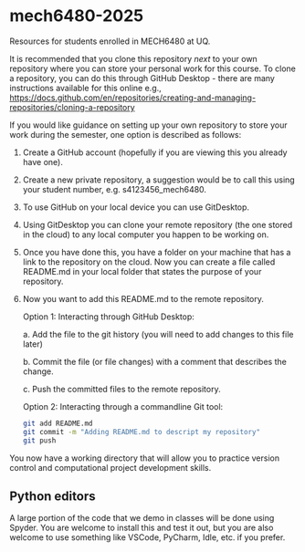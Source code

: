 # mech6480-2025
Resources for students enrolled in MECH6480 at UQ.

It is recommended that you clone this repository *next* to your own repository where you can store your personal work for this course. To clone a repository, you can do this through GitHub Desktop - there are many instructions available for this online e.g., https://docs.github.com/en/repositories/creating-and-managing-repositories/cloning-a-repository

If you would like guidance on setting up your own repository to store your work during the semester, one option is described as follows:

1. Create a GitHub account (hopefully if you are viewing this you already have one).
2. Create a new private repository, a suggestion would be to call this using your student number, e.g. s4123456_mech6480.
3. To use GitHub on your local device you can use GitDesktop.
4. Using GitDesktop you can clone your remote repository (the one stored in the cloud) to any local computer you happen to be working on.
5. Once you have done this, you have a folder on your machine that has a link to the repository on the cloud. Now you can create a file called README.md in your local folder that states the purpose of your repository.
6. Now you want to add this README.md to the remote repository. 

   Option 1: Interacting through GitHub Desktop:
   
   a. Add the file to the git history (you will need to add changes to this file later)
   
   b. Commit the file (or file changes) with a comment that describes the change.
   
   c. Push the committed files to the remote repository.

   Option 2: Interacting through a commandline Git tool:
   
   ```bash
   git add README.md
   git commit -m "Adding README.md to descript my repository"
   git push 
   ```
   
You now have a working directory that will allow you to practice version control and computational project development skills. 

## Python editors

A large portion of the code that we demo in classes will be done using Spyder.
You are welcome to install this and test it out, but you are also welcome to use something like VSCode, PyCharm, Idle, etc. if you prefer.


